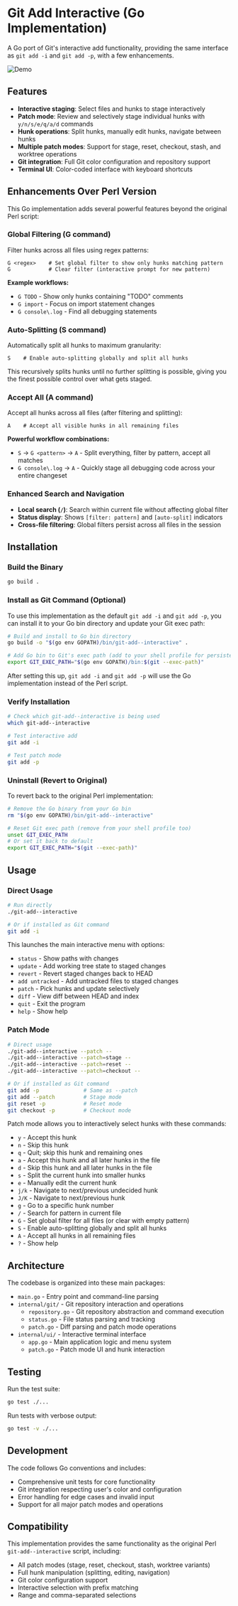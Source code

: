 # Git Add Interactive (Go Implementation)

A Go port of Git's interactive add functionality, providing the same interface as `git add -i` and `git add -p`, with a few enhancements.

![Demo](examples/demo.gif)

## Features

- **Interactive staging**: Select files and hunks to stage interactively
- **Patch mode**: Review and selectively stage individual hunks with `y/n/s/e/q/a/d` commands
- **Hunk operations**: Split hunks, manually edit hunks, navigate between hunks
- **Multiple patch modes**: Support for stage, reset, checkout, stash, and worktree operations
- **Git integration**: Full Git color configuration and repository support
- **Terminal UI**: Color-coded interface with keyboard shortcuts

## Enhancements Over Perl Version

This Go implementation adds several powerful features beyond the original Perl script:

### Global Filtering (G command)
Filter hunks across all files using regex patterns:

```
G <regex>    # Set global filter to show only hunks matching pattern
G            # Clear filter (interactive prompt for new pattern)
```

**Example workflows:**
- `G TODO` - Show only hunks containing "TODO" comments
- `G import` - Focus on import statement changes
- `G console\.log` - Find all debugging statements

### Auto-Splitting (S command)
Automatically split all hunks to maximum granularity:
```
S    # Enable auto-splitting globally and split all hunks
```

This recursively splits hunks until no further splitting is possible, giving you the finest possible control over what gets staged.

### Accept All (A command)
Accept all hunks across all files (after filtering and splitting):
```
A    # Accept all visible hunks in all remaining files
```

**Powerful workflow combinations:**
- `S` → `G <pattern>` → `A` - Split everything, filter by pattern, accept all matches
- `G console\.log` → `A` - Quickly stage all debugging code across your entire changeset

### Enhanced Search and Navigation
- **Local search (`/`)**: Search within current file without affecting global filter
- **Status display**: Shows `[filter: pattern]` and `[auto-split]` indicators
- **Cross-file filtering**: Global filters persist across all files in the session

## Installation

### Build the Binary
```bash
go build .
```

### Install as Git Command (Optional)
To use this implementation as the default `git add -i` and `git add -p`, you can install it to your Go bin directory and update your Git exec path:

```bash
# Build and install to Go bin directory
go build -o "$(go env GOPATH)/bin/git-add--interactive" .

# Add Go bin to Git's exec path (add to your shell profile for persistence)
export GIT_EXEC_PATH="$(go env GOPATH)/bin:$(git --exec-path)"
```

After setting this up, `git add -i` and `git add -p` will use the Go implementation instead of the Perl script.

### Verify Installation
```bash
# Check which git-add--interactive is being used
which git-add--interactive

# Test interactive add
git add -i

# Test patch mode
git add -p
```

### Uninstall (Revert to Original)
To revert back to the original Perl implementation:

```bash
# Remove the Go binary from your Go bin
rm "$(go env GOPATH)/bin/git-add--interactive"

# Reset Git exec path (remove from your shell profile too)
unset GIT_EXEC_PATH
# Or set it back to default
export GIT_EXEC_PATH="$(git --exec-path)"
```

## Usage

### Direct Usage
```bash
# Run directly
./git-add--interactive

# Or if installed as Git command
git add -i
```

This launches the main interactive menu with options:
- `status` - Show paths with changes
- `update` - Add working tree state to staged changes  
- `revert` - Revert staged changes back to HEAD
- `add untracked` - Add untracked files to staged changes
- `patch` - Pick hunks and update selectively
- `diff` - View diff between HEAD and index
- `quit` - Exit the program
- `help` - Show help

### Patch Mode
```bash
# Direct usage
./git-add--interactive --patch --
./git-add--interactive --patch=stage --
./git-add--interactive --patch=reset --
./git-add--interactive --patch=checkout --

# Or if installed as Git command
git add -p              # Same as --patch
git add --patch         # Stage mode
git reset -p            # Reset mode  
git checkout -p         # Checkout mode
```

Patch mode allows you to interactively select hunks with these commands:
- `y` - Accept this hunk
- `n` - Skip this hunk  
- `q` - Quit; skip this hunk and remaining ones
- `a` - Accept this hunk and all later hunks in the file
- `d` - Skip this hunk and all later hunks in the file
- `s` - Split the current hunk into smaller hunks
- `e` - Manually edit the current hunk
- `j/k` - Navigate to next/previous undecided hunk
- `J/K` - Navigate to next/previous hunk
- `g` - Go to a specific hunk number
- `/` - Search for pattern in current file
- `G` - Set global filter for all files (or clear with empty pattern)
- `S` - Enable auto-splitting globally and split all hunks
- `A` - Accept all hunks in all remaining files
- `?` - Show help

## Architecture

The codebase is organized into these main packages:

- `main.go` - Entry point and command-line parsing
- `internal/git/` - Git repository interaction and operations
  - `repository.go` - Git repository abstraction and command execution
  - `status.go` - File status parsing and tracking  
  - `patch.go` - Diff parsing and patch mode operations
- `internal/ui/` - Interactive terminal interface
  - `app.go` - Main application logic and menu system
  - `patch.go` - Patch mode UI and hunk interaction

## Testing

Run the test suite:
```bash
go test ./...
```

Run tests with verbose output:
```bash
go test -v ./...
```

## Development

The code follows Go conventions and includes:
- Comprehensive unit tests for core functionality
- Git integration respecting user's color and configuration
- Error handling for edge cases and invalid input
- Support for all major patch modes and operations

## Compatibility

This implementation provides the same functionality as the original Perl `git-add--interactive` script, including:
- All patch modes (stage, reset, checkout, stash, worktree variants)
- Full hunk manipulation (splitting, editing, navigation)
- Git color configuration support
- Interactive selection with prefix matching
- Range and comma-separated selections
